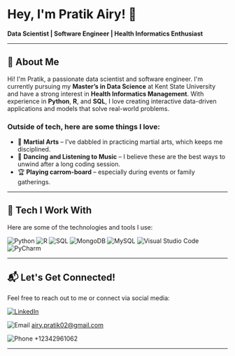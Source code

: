 # Hey, I'm Pratik Airy! 👋

**Data Scientist | Software Engineer | Health Informatics Enthusiast**  

---

## 🎯 About Me

Hi! I'm Pratik, a passionate data scientist and software engineer. I'm currently pursuing my **Master’s in Data Science** at Kent State University and have a strong interest in **Health Informatics Management**. With experience in **Python**, **R**, and **SQL**, I love creating interactive data-driven applications and models that solve real-world problems.

### Outside of tech, here are some things I love:
- 🥋 **Martial Arts** – I've dabbled in practicing martial arts, which keeps me disciplined.
- 💃 **Dancing and Listening to Music** – I believe these are the best ways to unwind after a long coding session.
- 🏆 **Playing carrom-board** – especially during events or family gatherings.

---

## 🔧 Tech I Work With

Here are some of the technologies and tools I use:

![Python](https://img.shields.io/badge/-Python-3776AB?style=flat-square&logo=python&logoColor=white)
![R](https://img.shields.io/badge/-R-276DC3?style=flat-square&logo=r&logoColor=white)
![SQL](https://img.shields.io/badge/-SQL-4479A1?style=flat-square&logo=postgresql&logoColor=white)
![MongoDB](https://img.shields.io/badge/-MongoDB-47A248?style=flat-square&logo=mongodb&logoColor=white)
![MySQL](https://img.shields.io/badge/-MySQL-4479A1?style=flat-square&logo=mysql&logoColor=white)
![Visual Studio Code](https://img.shields.io/badge/-VS_Code-007ACC?style=flat-square&logo=visual-studio-code&logoColor=white)
![PyCharm](https://img.shields.io/badge/-PyCharm-000000?style=flat-square&logo=pycharm&logoColor=white)

---

## 📬 Let's Get Connected!

Feel free to reach out to me or connect via social media:

[![LinkedIn](https://img.shields.io/badge/-LinkedIn-0A66C2?style=flat-square&logo=linkedin&logoColor=white)](https://www.linkedin.com/in/your-profile)  

![Email](https://img.shields.io/badge/✉️-Email-D14836?style=flat-square) airy.pratik02@gmail.com

![Phone](https://img.shields.io/badge/📞-Phone-0A66C2?style=flat-square) +12342961062

---
